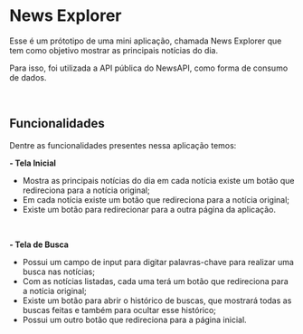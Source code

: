 <h1>News Explorer</h1>
<p>Esse é um prótotipo de uma mini aplicação, chamada News Explorer que tem como objetivo mostrar as principais notícias do dia.</p>
<p>Para isso, foi utilizada a API pública do NewsAPI, como forma de consumo de dados.</p>
<br>
<h2>Funcionalidades</h2>
<p>Dentre as funcionalidades presentes nessa aplicação temos: </p>
<p><strong>- Tela Inicial</strong></p>
<ul>
  <li>Mostra as principais notícias do dia em cada notícia existe um botão que redireciona para a notícia original;</li>
  <li>Em cada notícia existe um botão que redireciona para a notícia original;</li>
  <li>Existe um botão para redirecionar para a outra página da aplicação.</li> 
</ul>
<br>
<p><strong>- Tela de Busca</strong></p>
<ul>
  <li>Possui um campo de input para digitar palavras-chave para realizar uma busca nas notícias;</li>
  <li>Com as notícias listadas, cada uma terá um botão que redireciona para a notícia original;</li>
  <li>Existe um botão para abrir o histórico de buscas, que mostrará todas as buscas feitas e também para ocultar esse histórico;</li>
  <li>Possui um outro botão que redireciona para a página inicial.</li>
</ul>
